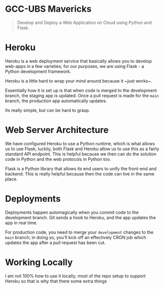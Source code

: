 # GCC-UBS Mavericks
> Develop and Deploy a Web Application on Cloud using Python and Flask.

# Heroku 
Heroku is a web deployment service that basically allows you to develop web-apps 
in a few varieties; for our purposes, we are using Flask - a Python development framework.

Heroku is a little hard to wrap your mind around because it ~just works~.

Essentially how it is set up is that when code is merged to the development branch,
the staging app is updated. Once a pull request is made for the `main` branch, the
production app automatically updates.

Its really simple, but can be hard to grasp.

# Web Server Architecture

We have configured Heroku to use a Python runtime, which is what allows us to use Flask; luckily,
both Flask and Heroku allow us to use this as a fairly standard API endpoint. This is helpful because
we then can do the solution code in Python and the web protocols in Python too.

Flask is a Python library that allows its end users to unify the front-end and backend. This is
really helpful because then the code can live in the same place.

# Deployments

Deployments happen automagically when you commit code to the development branch. Git sends a hook to
Heroku, and the app updates the app in real time.

For production code, you need to merge your `development` changes to the `main` branch; in doing so, you'll
kick off an effectively CRON job which updates the app after a pull request has been cut.

# Working Locally

I am not 100% how to use it locally; most of the repo setup to support Heroku so that is why that there
some extra things